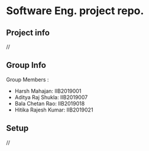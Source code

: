 # Software Eng. project repo.
## Project info
//
	
## Group Info 
Group Members :
* Harsh Mahajan: IIB2019001
* Aditya Raj Shukla: IIB2019007
* Bala Chetan Rao: IIB2019018
* Hitika Rajesh Kumar: IIB2019021

## Setup
//
